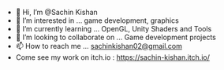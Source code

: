 - 👋 Hi, I’m @Sachin Kishan
- 👀 I’m interested in ... game development, graphics
- 🌱 I’m currently learning ... OpenGL, Unity Shaders and Tools
- 💞️ I’m looking to collaborate on ... Game development projects
- 📫 How to reach me ... sachinkishan02@gmail.com
- Come see my work on itch.io : https://sachin-kishan.itch.io/

<!---
SacbinKishan/Sachin-Kishan is a ✨ special ✨ repository because its `README.md` (this file) appears on your GitHub profile.
You can click the Preview link to take a look at your changes.
--->
